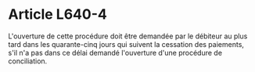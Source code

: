 # Article L640-4

<p>   L'ouverture de cette procédure doit être demandée par le débiteur au plus tard dans les quarante-cinq jours qui suivent la cessation des paiements, s'il n'a pas dans ce délai demandé l'ouverture d'une procédure de conciliation.</p>